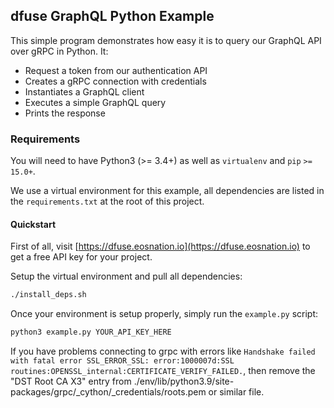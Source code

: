 ## dfuse GraphQL Python Example

This simple program demonstrates how easy it is to query our GraphQL API over gRPC in Python. It:

* Request a token from our authentication API
* Creates a gRPC connection with credentials
* Instantiates a GraphQL client
* Executes a simple GraphQL query
* Prints the response

### Requirements

You will need to have Python3 (>= 3.4+) as well as `virtualenv` and `pip`
`>= 15.0+`.

We use a virtual environment for this example, all dependencies are listed
in the `requirements.txt` at the root of this project.

#### Quickstart

First of all, visit [https://dfuse.eosnation.io](https://dfuse.eosnation.io) to get
a free API key for your project.

Setup the virtual environment and pull all dependencies:

```bash
./install_deps.sh
```

Once your environment is setup properly, simply run the `example.py` script:

```bash
python3 example.py YOUR_API_KEY_HERE
```

If you have problems connecting to grpc with errors like `Handshake failed with fatal error SSL_ERROR_SSL: error:1000007d:SSL routines:OPENSSL_internal:CERTIFICATE_VERIFY_FAILED.`, then remove the "DST Root CA X3" entry from ./env/lib/python3.9/site-packages/grpc/_cython/_credentials/roots.pem or similar file.
